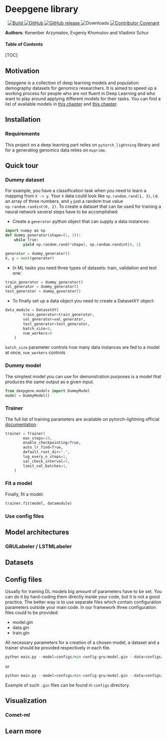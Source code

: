 # Deepgene library

<p align="center">
    <a href="https://circleci.com/gh/Genomics-HSE/deepgene">
        <img alt="Build" src="https://img.shields.io/circleci/build/github/Genomics-HSE/deepgene">
    </a>
    <a href="https://github.com/Genomics-HSE/deepgene/blob/main/LICENSE">
        <img alt="GitHub" src="https://img.shields.io/github/license/Genomics-HSE/deepgene.svg?color=blue">
    </a>
    <a href="https://github.com/Genomics-HSE/deepgene/releases">
        <img alt="GitHub release" src="https://img.shields.io/github/release/Genomics-HSE/deepgene.svg">
    </a>
    <a>
        <img alt="Downloads" src="https://static.pepy.tech/personalized-badge/deepgene?     period=total&units=international_system&left_color=black&right_color=orange&left_text=Downloads">
    </a>
    <a href="https://github.com/huggingface/transformers/blob/main/CODE_OF_CONDUCT.md">
        <img alt="Contributor Covenant" src="https://img.shields.io/badge/Contributor%20Covenant-v2.0%20adopted-ff69b4.svg">
    </a>
</p>

**Authors**: Kenenber Arzymatov, Evgeniy Khomutov and Vladimir Schur

<!---->
#### Table of Contents

[TOC]
## Motivation 

Deepgene is a collection of deep learning models and population demography datasets for genomics researchers. It is aimed to speed up a working process for 
people who are not fluent in Deep Learning and who want to play around applying different models for their tasks. You can
find a list of available models in [this chapter](https://github.com/Genomics-HSE/deepgene#model-architectures) and
[this chapter](https://github.com/Genomics-HSE/deepgene#datasets). 

## Installation
### Requirements
This project on a deep learning part relies on `pytorch_lightning` library and for a generating genomics data relies on 
`msprime`. 

## Quick tour
### Dummy dataset 

For example, you have a classification task when you need to learn a mapping from `X -> y`.
Your `X` data could look like `np.random.rand(1, 3)`, i.e. an array of three numbers, and
`y` just a random true value `np.random.randint(0, 2)`. To create a dataset that can be used
for training a neural network several steps have to be accomplished:

- Create a `generator` python object that can supply a data instances:
```python
import numpy as np
def dummy_generator(shape=(1, 3)):
    while True:
        yield np.random.rand(*shape), np.random.randint(0, 2)

generator = dummy_generator()
X, y = next(generator)
```

- In ML tasks you need three types of datasets: train, validation and test one:
```python
train_generator = dummy_generator()
val_generator = dummy_generator()
test_generator = dummy_generator()
```

- To finally set up a data object you need to create a DatasetXY object: 
```python
data_module = DatasetXY(
        train_generator=train_generator,
        val_generator=val_generator,
        test_generator=test_generator,
        batch_size=8,
        num_workers=8
    )
```

`batch_size` parameter controls how many data instances are fed to a model at once, `num_workers` controls 


### Dummy model 

The simplest model you can use for demonstration purposes is a model that produces the same output as a given input. 
```python 
from deepgene.models import DummyModel
model = DummyModel()
```

### Trainer

The full list of training parameters are available on pytorch-lightning official [documentation](https://pytorch-lightning.readthedocs.io/en/stable/common/trainer.html#trainer-class-api). 

```python
trainer = Trainer(
        max_steps=10,
        enable_checkpointing=True,
        auto_lr_find=True,
        default_root_dir=".",
        log_every_n_steps=1,
        val_check_interval=5,
        limit_val_batches=1,
    )
```

### Fit a model 

Finally, fit a model: 

```python
trainer.fit(model, datamodule)
```

### Use config files

## Model architectures

### GRULabeler / LSTMLabeler

## Datasets




## Config files 

Usually for training DL models big amount of parameters have to be set. You can do it by hard-coding them directly inside
your code, but it is not a good practice. The better way is to use separate files which contain 
configuration parameters outside your main code.  In our framework three configuration files could to be provided: 
<ul>
  <li> model.gin </li>
  <li> data.gin </li>
  <li> train.gin </li>
</ul>

All necessary parameters for a creation of a chosen model, a dataset and a trainer should be provided respectively in each file. 

```python
python main.py --model=configs/min-config-gru/model.gin --data=configs/min-config-gru/data.gin --train=configs/min-config-gru/train.gin fit
```
or 
```python
python main.py --model=configs/min-config-gru/model.gin --data=configs/min-config-gru/data.gin --train=configs/min-config-gru/train.gin test
```

Example of such `.gin` files can be found in `configs` directory.

## Visualization  

### Comet-ml 


## Learn more
